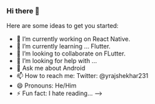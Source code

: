 ### Hi there 👋


Here are some ideas to get you started:

- 🔭 I’m currently working on React Native.
- 🌱 I’m currently learning ... Flutter.
- 👯 I’m looking to collaborate on FLutter.
- 🤔 I’m looking for help with ...
- 💬 Ask me about Android 
- 📫 How to reach me: Twitter: @yrajshekhar231
- 😄 Pronouns: He/Him
- ⚡ Fun fact: I hate reading...
-->
